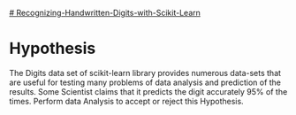 [# Recognizing-Handwritten-Digits-with-Scikit-Learn]()

# Hypothesis
The Digits data set of scikit-learn library provides numerous data-sets that are useful for testing many problems of data analysis and prediction of the results. Some Scientist claims that it predicts the digit accurately 95% of the times. Perform data Analysis to accept or reject this Hypothesis.
